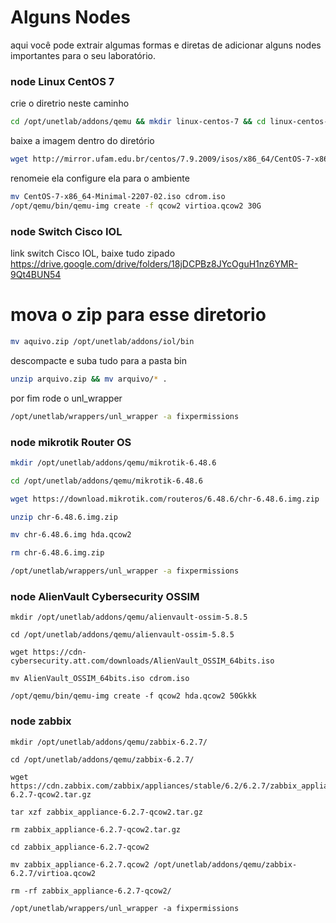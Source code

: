 # Alguns Nodes
aqui você pode extrair algumas formas e diretas de adicionar alguns nodes importantes para o seu laboratório.

### node Linux CentOS 7
crie o diretrio neste caminho
```sh
cd /opt/unetlab/addons/qemu && mkdir linux-centos-7 && cd linux-centos-7
```
baixe a imagem dentro do diretório
```sh
wget http://mirror.ufam.edu.br/centos/7.9.2009/isos/x86_64/CentOS-7-x86_64-Minimal-2207-02.iso
```
renomeie ela configure ela para o ambiente
```sh
mv CentOS-7-x86_64-Minimal-2207-02.iso cdrom.iso
/opt/qemu/bin/qemu-img create -f qcow2 virtioa.qcow2 30G
```

### node Switch Cisco IOL
link switch Cisco IOL, baixe tudo zipado
https://drive.google.com/drive/folders/18jDCPBz8JYcOguH1nz6YMR-9Qt4BUN54
# mova o zip para esse diretorio
```sh
mv aquivo.zip /opt/unetlab/addons/iol/bin
```
descompacte e suba tudo para a pasta bin
```sh
unzip arquivo.zip && mv arquivo/* .
```
por fim rode o unl_wrapper
```sh
/opt/unetlab/wrappers/unl_wrapper -a fixpermissions
```

### node mikrotik Router OS

```sh
mkdir /opt/unetlab/addons/qemu/mikrotik-6.48.6
```
```sh
cd /opt/unetlab/addons/qemu/mikrotik-6.48.6
```
```sh
wget https://download.mikrotik.com/routeros/6.48.6/chr-6.48.6.img.zip
```
```sh
unzip chr-6.48.6.img.zip
```
```sh
mv chr-6.48.6.img hda.qcow2
```
```sh
rm chr-6.48.6.img.zip
```
```sh
/opt/unetlab/wrappers/unl_wrapper -a fixpermissions
```


### node AlienVault Cybersecurity OSSIM
```
mkdir /opt/unetlab/addons/qemu/alienvault-ossim-5.8.5

cd /opt/unetlab/addons/qemu/alienvault-ossim-5.8.5

wget https://cdn-cybersecurity.att.com/downloads/AlienVault_OSSIM_64bits.iso

mv AlienVault_OSSIM_64bits.iso cdrom.iso

/opt/qemu/bin/qemu-img create -f qcow2 hda.qcow2 50Gkkk
```

### node zabbix
```
mkdir /opt/unetlab/addons/qemu/zabbix-6.2.7/

cd /opt/unetlab/addons/qemu/zabbix-6.2.7/

wget https://cdn.zabbix.com/zabbix/appliances/stable/6.2/6.2.7/zabbix_appliance-6.2.7-qcow2.tar.gz

tar xzf zabbix_appliance-6.2.7-qcow2.tar.gz

rm zabbix_appliance-6.2.7-qcow2.tar.gz

cd zabbix_appliance-6.2.7-qcow2

mv zabbix_appliance-6.2.7.qcow2 /opt/unetlab/addons/qemu/zabbix-6.2.7/virtioa.qcow2

rm -rf zabbix_appliance-6.2.7-qcow2/

/opt/unetlab/wrappers/unl_wrapper -a fixpermissions
```




<!--

# Adicione uma network cloud0

# Adicione dois routers e os conecte a rede network criada

# Adicione um switch e conecte aos routers

# Adicione um Virtual PC e o conect ao switch
-->


